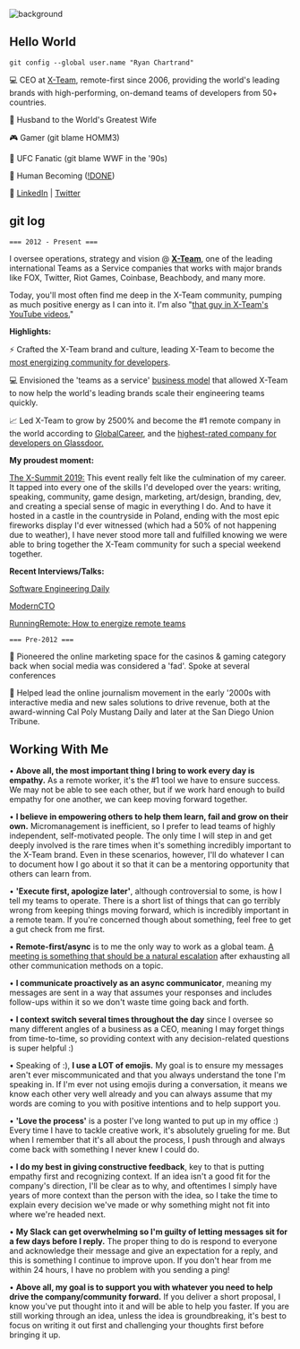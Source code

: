 ![background](https://media-exp1.licdn.com/dms/image/C5116AQFvEBn_P734sg/profile-displaybackgroundimage-shrink_350_1400/0?e=1599696000&v=beta&t=hxnC2MxgQnV09_zNiPt6wsAX6KBoBhfe9cN7EMRj_yo)

## Hello World

`git config --global user.name "Ryan Chartrand"`

💻 CEO at [X-Team](x-team.com), remote-first since 2006, providing the world's leading brands with high-performing, on-demand teams of developers from 50+ countries.

👨 Husband to the World's Greatest Wife

🎮 Gamer (git blame HOMM3)

🥊 UFC Fanatic (git blame WWF in the '90s)

🚀 Human Becoming ([!DONE](https://www.youtube.com/watch?v=RTjy3TjAJyY))

💬 [LinkedIn](https://www.linkedin.com/in/ryanchartrand/) | [Twitter](https://twitter.com/glassesgeek)

## git log

`=== 2012 - Present ===`

I oversee operations, strategy and vision @ [**X-Team**](x-team.com), one of the leading international Teams as a Service companies that works with major brands like FOX, Twitter, Riot Games, Coinbase, Beachbody, and many more.

Today, you'll most often find me deep in the X-Team community, pumping as much positive energy as I can into it. I'm also "[that guy in X-Team's YouTube videos.](https://www.youtube.com/channel/UCAo_R1CP6IsA88l41ZpPpoQ)"

**Highlights:**

⚡ Crafted the X-Team brand and culture, leading X-Team to become the [most energizing community for developers](https://x-team.com/blog/most-energizing-community-developers/).

💻 Envisioned the 'teams as a service' [business model](https://x-team.com/blog/the-development-industry-is-broken-and-were-here-to-fix-it/) that allowed X-Team to now help the world's leading brands scale their engineering teams quickly.

📈 Led X-Team to grow by 2500% and become the #1 remote company in the world according to [GlobalCareer](https://globalcareer.io/best-remote-work-companies/), and the [highest-rated company for developers on Glassdoor.](https://www.glassdoor.com/Reviews/X-Team-Reviews-E1274500.htm)


**My proudest moment:**

[The X-Summit 2019:](https://www.youtube.com/watch?v=LD-k9hY9E-A) This event really felt like the culmination of my career. It tapped into every one of the skills I'd developed over the years: writing, speaking, community, game design, marketing, art/design, branding, dev, and creating a special sense of magic in everything I do. And to have it hosted in a castle in the countryside in Poland, ending with the most epic fireworks display I'd ever witnessed (which had a 50% of not happening due to weather), I have never stood more tall and fulfilled knowing we were able to bring together the X-Team community for such a special weekend together.

**Recent Interviews/Talks:**

[Software Engineering Daily](https://softwareengineeringdaily.com/2020/03/26/remote-team-management-with-ryan-chartrand/)

[ModernCTO](https://moderncto.io/188-ryan-chartrand-and-josh-johnston-ceo-cto-at-x-team/)

[RunningRemote: How to energize remote teams](https://www.youtube.com/watch?v=1qXE5cpSBLI)

`=== Pre-2012 ===`

🎰 Pioneered the online marketing space for the casinos & gaming category back when social media was considered a 'fad'. Spoke at several conferences

📰 Helped lead the online journalism movement in the early '2000s with interactive media and new sales solutions to drive revenue, both at the award-winning Cal Poly Mustang Daily and later at the San Diego Union Tribune.



## Working With Me

• **Above all, the most important thing I bring to work every day is empathy.** As a remote worker, it's the #1 tool we have to ensure success. We may not be able to see each other, but if we work hard enough to build empathy for one another, we can keep moving forward together.

• **I believe in empowering others to help them learn, fail and grow on their own.** Micromanagement is inefficient, so I prefer to lead teams of highly independent, self-motivated people. The only time I will step in and get deeply involved is the rare times when it's something incredibly important to the X-Team brand. Even in these scenarios, however, I'll do whatever I can to document how I go about it so that it can be a mentoring opportunity that others can learn from.

• **'Execute first, apologize later'**, although controversial to some, is how I tell my teams to operate. There is a short list of things that can go terribly wrong from keeping things moving forward, which is incredibly important in a remote team. If you're concerned though about something, feel free to get a gut check from me first.

• **Remote-first/async** is to me the only way to work as a global team. [A meeting is something that should be a natural escalation](https://x-team.com/blog/meeting-alternatives/) after exhausting all other communication methods on a topic.

• **I communicate proactively as an async communicator**, meaning my messages are sent in a way that assumes your responses and includes follow-ups within it so we don't waste time going back and forth. 

• **I context switch several times throughout the day** since I oversee so many different angles of a business as a CEO, meaning I may forget things from time-to-time, so providing context with any decision-related questions is super helpful :)

• Speaking of :), **I use a LOT of emojis.** My goal is to ensure my messages aren't ever miscommunicated and that you always understand the tone I'm speaking in. If I'm ever not using emojis during a conversation, it means we know each other very well already and you can always assume that my words are coming to you with positive intentions and to help support you.

• **'Love the process'** is a poster I've long wanted to put up in my office :) Every time I have to tackle creative work, it's absolutely grueling for me. But when I remember that it's all about the process, I push through and always come back with something I never knew I could do.

• **I do my best in giving constructive feedback**, key to that is putting empathy first and recognizing context. If an idea isn't a good fit for the company's direction, I'll be clear as to why, and oftentimes I simply have years of more context than the person with the idea, so I take the time to explain every decision we've made or why something might not fit into where we're headed next. 

• **My Slack can get overwhelming so I'm guilty of letting messages sit for a few days before I reply.** The proper thing to do is respond to everyone and acknowledge their message and give an expectation for a reply, and this is something I continue to improve upon. If you don't hear from me within 24 hours, I have no problem with you sending a ping!

• **Above all, my goal is to support you with whatever you need to help drive the company/community forward.** If you deliver a short proposal, I know you've put thought into it and will be able to help you faster. If you are still working through an idea, unless the idea is groundbreaking, it's best to focus on writing it out first and challenging your thoughts first before bringing it up.



